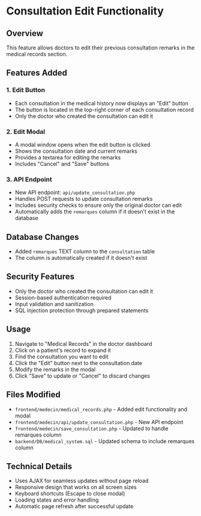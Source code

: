 # Consultation Edit Functionality

## Overview
This feature allows doctors to edit their previous consultation remarks in the medical records section.

## Features Added

### 1. Edit Button
- Each consultation in the medical history now displays an "Edit" button
- The button is located in the top-right corner of each consultation record
- Only the doctor who created the consultation can edit it

### 2. Edit Modal
- A modal window opens when the edit button is clicked
- Shows the consultation date and current remarks
- Provides a textarea for editing the remarks
- Includes "Cancel" and "Save" buttons

### 3. API Endpoint
- New API endpoint: `api/update_consultation.php`
- Handles POST requests to update consultation remarks
- Includes security checks to ensure only the original doctor can edit
- Automatically adds the `remarques` column if it doesn't exist in the database

## Database Changes
- Added `remarques` TEXT column to the `consultation` table
- The column is automatically created if it doesn't exist

## Security Features
- Only the doctor who created the consultation can edit it
- Session-based authentication required
- Input validation and sanitization
- SQL injection protection through prepared statements

## Usage
1. Navigate to "Medical Records" in the doctor dashboard
2. Click on a patient's record to expand it
3. Find the consultation you want to edit
4. Click the "Edit" button next to the consultation date
5. Modify the remarks in the modal
6. Click "Save" to update or "Cancel" to discard changes

## Files Modified
- `frontend/medecin/medical_records.php` - Added edit functionality and modal
- `frontend/medecin/api/update_consultation.php` - New API endpoint
- `frontend/medecin/save_consultation.php` - Updated to handle remarques column
- `backend/DB/medical_system.sql` - Updated schema to include remarques column

## Technical Details
- Uses AJAX for seamless updates without page reload
- Responsive design that works on all screen sizes
- Keyboard shortcuts (Escape to close modal)
- Loading states and error handling
- Automatic page refresh after successful update 